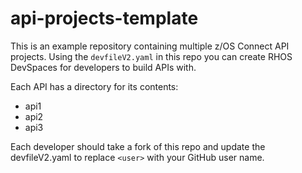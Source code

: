 # api-projects-template

This is an example repository containing multiple z/OS Connect API projects. Using the `devfileV2.yaml` in this repo you can create RHOS DevSpaces for developers to build APIs with.

Each API has a directory for its contents:
- api1
- api2
- api3

Each developer should take a fork of this repo and update the devfileV2.yaml to replace `<user>` with your GitHub user name.